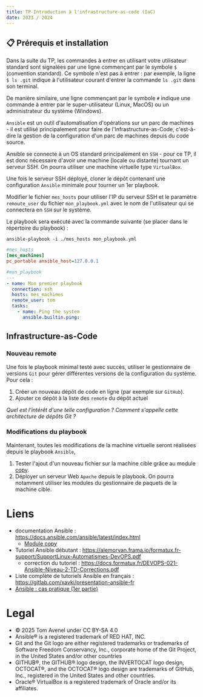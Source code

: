 ```yaml
---
title: TP Introduction à l'infrastructure-as-code (IaC)
date: 2023 / 2024
---
```


## 📋 Prérequis et installation

Dans la suite du TP, les commandes à entrer en utilisant votre utilisateur standard sont signalées par une ligne commençant par le symbole `$` (convention standard). Ce symbole n'est pas à entrer : par exemple, la ligne `$ ls .git` indique à l'utilisateur courant d'entrer la commande `ls .git` dans son terminal.

De manière similaire, une ligne commençant par le symbole `#` indique une commande à entrer par le super-utilisateur (Linux, MacOS) ou un administrateur du système (Windows).

`Ansible` est un outil d'automatisation d'opérations sur un parc de machines - il est utilisé principalement pour faire de l'Infrastructure-as-Code, c'est-à-dire la gestion de la configuration d'un parc de machines depuis du code source.

Ansible se connecte à un OS standard principalement en `SSH` - pour ce TP, il est donc nécessaire d'avoir une machine (locale ou distante) tournant un serveur SSH. On pourra utiliser une machine virtuelle type `VirtualBox`.

Une fois le serveur SSH déployé, cloner le dépôt contenant une configuration `Ansible` minimale pour tourner un 1er playbook.

Modifier le fichier `mes_hosts` pour utiliser l'IP du serveur SSH et le paramètre `remoute_user` du fichier `mon_playbook.yml` avec le nom de l'utilisateur qui se connectera en `SSH` sur le système.

Le playbook sera exécuté avec la commande suivante (se placer dans le répertoire du playbook) :

```
ansible-playbook -i ./mes_hosts mon_playbook.yml
```

```ini
#mes_hosts
[mes_machines]
pc_portable ansible_host=127.0.0.1
```

```yaml
#mon_playbook
---
- name: Mon premier playbook
  connection: ssh
  hosts: mes_machines
  remote_user: tom
  tasks:
    - name: Ping the system
      ansible.builtin.ping:
```

## Infrastructure-as-Code

### Nouveau remote

Une fois le playbook minimal testé avec succès, utiliser le gestionnaire de versions `Git` pour gérer différentes versions de la configuration du système. Pour cela :

1. Créer un nouveau dépôt de code en ligne (par exemple sur `GitHub`).
2. Ajouter ce dépôt à la liste des `remote` du dépôt actuel

_Quel est l'intérêt d'une telle configuration ? Comment s'appelle cette architecture de dépôts Git ?_

### Modifications du playbook

Maintenant, toutes les modifications de la machine virtuelle seront réalisées depuis le playbook `Ansible`, 

1. Tester l'ajout d'un nouveau fichier sur la machine cible grâce au module [copy][ansible-copy].
2. Déployer un serveur Web `Apache` depuis le playbook. On pourra notamment utiliser les modules du gestionnaire de paquets de la machine cible.

# Liens

- documentation Ansible : <https://docs.ansible.com/ansible/latest/index.html>
  + [Module copy][ansible-copy]
- Tutoriel Ansible débutant : <https://alemorvan.frama.io/formatux.fr-support/SupportLinux-Automatismes-DevOPS.pdf>
  + correction du tutoriel : <https://docs.formatux.fr/DEVOPS-021-Ansible-Niveau-2-TD-Corrections.pdf>
- Liste complète de tutoriels Ansible en français : <https://gitlab.com/xavki/presentation-ansible-fr>
- [Ansible : cas pratique (1er partie)](https://blog.levassb.ovh/post/ansible-study-case/)

[ansible-copy]: https://docs.ansible.com/ansible/latest/collections/ansible/builtin/copy_module.html#ansible-collections-ansible-builtin-copy-module

# Legal

- © 2025 Tom Avenel under CC  BY-SA 4.0
- Ansible® is a registered trademark of RED HAT, INC.
- Git and the Git logo are either registered trademarks or trademarks of Software Freedom Conservancy, Inc., corporate home of the Git Project, in the United States and/or other countries
- GITHUB®, the GITHUB® logo design, the INVERTOCAT logo design, OCTOCAT®, and the OCTOCAT® logo design are trademarks of GitHub, Inc., registered in the United States and other countries.
- Oracle® VirtualBox is a registered trademark of Oracle and/or its affiliates.

